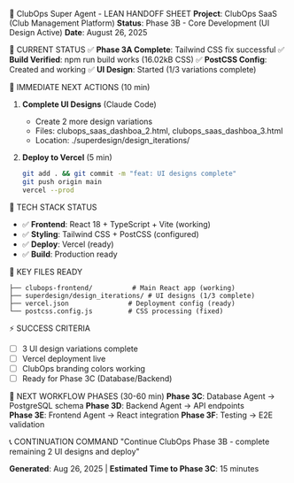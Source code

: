 🚀 ClubOps Super Agent - LEAN HANDOFF SHEET
**Project**: ClubOps SaaS (Club Management Platform)
**Status**: Phase 3B - Core Development (UI Design Active)
**Date**: August 26, 2025

📍 CURRENT STATUS
✅ **Phase 3A Complete**: Tailwind CSS fix successful
✅ **Build Verified**: npm run build works (16.02kB CSS)
✅ **PostCSS Config**: Created and working
✅ **UI Design**: Started (1/3 variations complete)

🎯 IMMEDIATE NEXT ACTIONS (10 min)
1. **Complete UI Designs** (Claude Code)
   - Create 2 more design variations 
   - Files: clubops_saas_dashboa_2.html, clubops_saas_dashboa_3.html
   - Location: ./superdesign/design_iterations/

2. **Deploy to Vercel** (5 min)
   ```bash
   git add . && git commit -m "feat: UI designs complete"
   git push origin main
   vercel --prod
   ```

🔧 TECH STACK STATUS
- ✅ **Frontend**: React 18 + TypeScript + Vite (working)
- ✅ **Styling**: Tailwind CSS + PostCSS (configured)  
- ✅ **Deploy**: Vercel (ready)
- ✅ **Build**: Production ready

📁 KEY FILES READY
```
├── clubops-frontend/          # Main React app (working)
├── superdesign/design_iterations/ # UI designs (1/3 complete)
├── vercel.json               # Deployment config (ready)
└── postcss.config.js         # CSS processing (fixed)
```

⚡ SUCCESS CRITERIA
- [ ] 3 UI design variations complete
- [ ] Vercel deployment live
- [ ] ClubOps branding colors working
- [ ] Ready for Phase 3C (Database/Backend)

🔄 NEXT WORKFLOW PHASES (30-60 min)
**Phase 3C**: Database Agent → PostgreSQL schema
**Phase 3D**: Backend Agent → API endpoints  
**Phase 3E**: Frontend Agent → React integration
**Phase 3F**: Testing → E2E validation

📞 CONTINUATION COMMAND
"Continue ClubOps Phase 3B - complete remaining 2 UI designs and deploy"

**Generated**: Aug 26, 2025 | **Estimated Time to Phase 3C**: 15 minutes